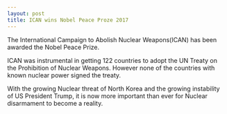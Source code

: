 ```yaml
---
layout: post 
title: ICAN wins Nobel Peace Proze 2017
---
```

The International Campaign to Abolish Nuclear Weapons(ICAN) has been awarded the Nobel Peace Prize.

ICAN was instrumental in getting 122 countries to adopt the UN Treaty on the Prohibition of Nuclear Weapons. However none of the countries 
with known nuclear power signed the treaty.

With the growing Nuclear threat of North Korea and the growing instability of US President Trump, it is now more important than ever
for Nuclear disarmament to become a reality.
